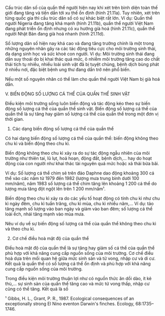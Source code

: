 Cấu trúc dân số của quần thể người hiện nay khi xét trên bình diện toàn thế giới đang tăng và tiến dần tới xu thế ổn định (hình 21.11a). Tuy nhiên, xét trên từng quốc gia thì cấu trúc dân số có sự khác biệt rất lớn. Ví dụ: Quần thể người Nigeria đang tăng khá mạnh (hình 21.11b), quần thể người Việt Nam đang phát triển ổn định nhưng có xu hướng già hoá (hình 21.11c), quần thể người Nhật Bản đang già hoá nhanh (hình 21.11d).

Số lượng dân số hiện nay khá cao và đang tăng trưởng chính là một trong những nguyên nhân gây ra các tác động tiêu cực cho môi trường sinh thái, đa dạng sinh học và sức khoẻ con người. Ví dụ: Môi trường sinh thái đang dần suy thoái do bị khai thác quá mức, ô nhiễm môi trường tăng cao do chất thải tích tụ nhiều, nhiều loài sinh vật đã bị tuyệt chủng, bệnh dịch bùng phát ở nhiều nơi, đặc biệt bệnh ung thư đang dần trở nên phổ biến.

Nếu một số nguyên nhân có thể làm cho quần thể người Việt Nam bị già hoá dần.

V. BIẾN ĐỘNG SỐ LƯỢNG CÁ THỂ CỦA QUẦN THỂ SINH VẬT

Điều kiện môi trường sống luôn biến động và tác động kéo theo sự biến động số lượng cá thể của quần thể sinh vật. Biến động số lượng cá thể của quần thể là sự tăng hay giảm số lượng cá thể của quần thể trong một đơn vị thời gian.

1. Các dạng biến động số lượng cá thể của quần thể

Có hai dạng biến động số lượng cá thể của quần thể: biến động không theo chu kì và biến động theo chu kì.

Biến động không theo chu kì xảy ra do sự tác động ngẫu nhiên của môi trường như thiên tai, lũ lụt, hoả hoạn, động đất, bệnh dịch,... hay do hoạt động của con người như khai thác tài nguyên quá mức hoặc xả thải bừa bãi.

Ví dụ: Số lượng cá thể chim sẻ trên đảo Daphne dao động khoảng 300 cá thể vào các năm từ 1979 đến 1982 (lượng mưa trung bình dưới 100 mm/năm), năm 1983 số lượng cá thể chim tăng lên khoảng 1 200 cá thể do lượng mưa tăng đột ngột lên trên 1 200 mm/năm¹.

Biến động theo chu kì xảy ra do các yếu tố hoạt động có tính chu kì như chu kì ngày đêm, chu kì tuần trăng, chu kì mùa, chu kì nhiều năm,... Ví dụ: tảo tăng mạnh số lượng vào ban ngày và giảm vào ban đêm; số lượng cá thể loài ếch, nhái tăng mạnh vào mùa mưa.

Nêu ví dụ về sự biến động số lượng cá thể của quần thể không theo chu kì và theo chu kì.

2. Cơ chế điều hoà mật độ của quần thể

Điều hoà mật độ của quần thể là sự tăng hay giảm số cá thể của quần thể phù hợp với khả năng cung cấp nguồn sống của môi trường. Cơ chế điều hoà dựa trên mối quan hệ giữa mức sinh sản và tử vong, nhập cư và di cư. Kết quả là quần thể có số lượng cá thể ổn định và phù hợp với khả năng cung cấp nguồn sống của môi trường.

Trong điều kiện môi trường thuận lợi như có nguồn thức ăn dồi dào, ít kẻ thù,... sự sinh sản của quần thể tăng cao và mức tử vong thấp, nhập cư cũng có thể tăng. Kết quả là số

¹ Gibbs, H. L., Grant, P. R., 1987. Ecological consequences of an exceptionally strong El Nino eventon Darwin's finches. Ecology, 68:1735–1746.
